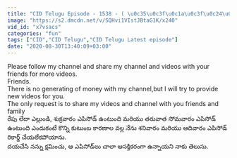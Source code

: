 ```yaml
---
title: "CID Telugu Episode - 1538 - ( \u0c35\u0c3f\u0c1a\u0c3f\u0c24\u0c4d\u0c30 \u0c21\u0c3f\u0c1f\u0c46\u0c15\u0c4d\u0c1f\u0c3f\u0c35\u0c4d) ( \u0c2e\u0c4b\u0c38\u0c2a\u0c42\u0c30\u0c3f\u0c24\u0c2e\u0c48\u0c28 \u0c2a\u0c4d\u0c30\u0c2d\u0c41\u0c24\u0c4d\u0c35 \u0c0f\u0c1c\u0c46\u0c02\u0c1f\u0c4d\u0c32\u0c41 ) ( Ajeeb Jasoos ( Shrouded in mystery )"
image: "https://s2.dmcdn.net/v/SQHvi1VIstJBtaG1K/x240"
vid_id: "x7vsacs"
categories: "fun"
tags: ["CID","CID Telugu","CID Telugu Latest episode"]
date: "2020-08-30T13:40:09+03:00"
---
```

Please follow my channel and share my channel and videos with your friends for more videos.  <br>Friends.  <br>There is no generating of money with my channel,but I will try to provide new videos for you.  <br>The only request is to share my videos and channel with you friends and family  <br>రేపు లేదా ఎల్లుండి, శుక్రవారం ఎపిసోడ్ ఉంటుంది మరియు తరువాత సోమవారం ఎపిసోడ్ ఉంటుంది ఎందుకంటే కొన్ని కుటుంబ కారణాల వల్ల నేను శనివారం మరియు ఆదివారం ఎపిసోడ్ రికార్డ్ చేయలేకపోయాను.  <br>దయచేసి నన్ను క్షమించు, ఆ ఎపిసోడ్‌లు చాలా ఆసక్తికరంగా ఉన్నాయని నాకు తెలుసు.
